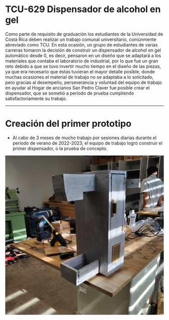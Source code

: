 # TCU-629 Dispensador de alcohol en gel

Como parte de requisito de graduación los estudiantes de la Universidad de Costa Rica deben realizar un trabajo comunal universitario, comúnmente abreviado como TCU. En esta ocasión, un grupo de estudiantes de varias carreras tomaron la decisión de construir un dispensador de alcohol en gel automático desde 0, es decir, pensaron en un diseño que se adaptará a los materiales que contaba el laboratorio de industrial, por lo que fue un gran reto debido a que se tuvo invertir mucho tiempo en el diseño de las piezas, ya que era necesario que éstas tuvieran el mayor detalle posible, donde muchas ocasiones el material de trabajo no se adaptaba a lo solicitado, pero gracias al desempeño, perseverancia y voluntad del equipo de trabajo en ayudar al Hogar de ancianos San Pedro  Claver fue posible crear el dispensador, que se sometió a período de prueba cumpliendo satisfactoriamente su trabajo.

--- 
# Creación del primer prototipo
- Al cabo de 3 meses de mucho trabajo por sesiones diarias durante el período de verano de 2022-2023, el equipo de trabajo logró construir el primer dispensador, o la prueba de concepto.

![App Screenshot](https://github.com/JosueC07183/TCU-629/blob/main/images/I_prototipo.jpeg)
